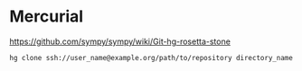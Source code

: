 # Mercurial

<https://github.com/sympy/sympy/wiki/Git-hg-rosetta-stone>

    hg clone ssh://user_name@example.org/path/to/repository directory_name
